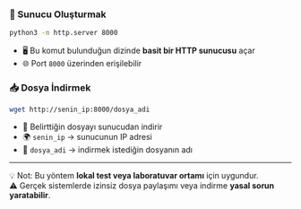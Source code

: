 ### 🚀 Sunucu Oluşturmak
```bash
python3 -m http.server 8000
```
- 🖥️ Bu komut bulunduğun dizinde **basit bir HTTP sunucusu** açar  
- 🌐 Port `8000` üzerinden erişilebilir  

### 📥 Dosya İndirmek
```bash
wget http://senin_ip:8000/dosya_adi
```
- 💾 Belirttiğin dosyayı sunucudan indirir  
- 🌍 `senin_ip` → sunucunun IP adresi  
- 📂 `dosya_adi` → indirmek istediğin dosyanın adı  

---

💡 Not: Bu yöntem **lokal test veya laboratuvar ortamı** için uygundur.  
⚠️ Gerçek sistemlerde izinsiz dosya paylaşımı veya indirme **yasal sorun yaratabilir**.
